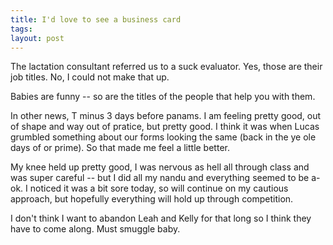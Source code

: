 ```yaml
---
title: I'd love to see a business card
tags: 
layout: post
---
```

The lactation consultant referred us to a suck evaluator.  Yes, those are their job titles.  No, I could not make that up.



Babies are funny -- so are the titles of the people that help you with them.



In other news, T minus 3 days before panams.  I am feeling pretty good, out of shape and way out of pratice, but pretty good. I think it was when Lucas grumbled something about our forms looking the same (back in the ye ole days of or prime).  So that made me feel a little better.



My knee held up pretty good, I was nervous as hell all through class and was super careful -- but I did all my nandu and everything seemed to be a-ok.  I noticed it was a bit sore today, so will continue on my cautious approach, but hopefully everything will hold up through competition. 



I don't think I want to abandon Leah and Kelly for that long so I think they have to come along.  Must smuggle baby.
